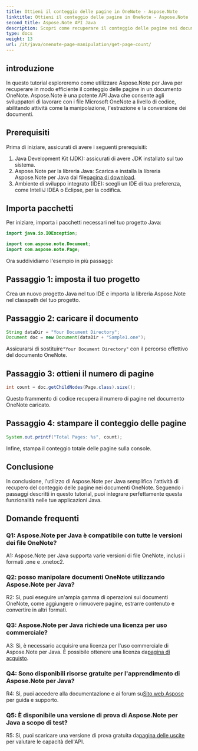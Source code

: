 ```yaml
---
title: Ottieni il conteggio delle pagine in OneNote - Aspose.Note
linktitle: Ottieni il conteggio delle pagine in OneNote - Aspose.Note
second_title: Aspose.Note API Java
description: Scopri come recuperare il conteggio delle pagine nei documenti OneNote utilizzando Aspose.Note per Java. Questo tutorial passo passo ti guida attraverso il processo senza sforzo.
type: docs
weight: 13
url: /it/java/onenote-page-manipulation/get-page-count/
---
```

## introduzione

In questo tutorial esploreremo come utilizzare Aspose.Note per Java per recuperare in modo efficiente il conteggio delle pagine in un documento OneNote. Aspose.Note è una potente API Java che consente agli sviluppatori di lavorare con i file Microsoft OneNote a livello di codice, abilitando attività come la manipolazione, l'estrazione e la conversione dei documenti.

## Prerequisiti

Prima di iniziare, assicurati di avere i seguenti prerequisiti:

1. Java Development Kit (JDK): assicurati di avere JDK installato sul tuo sistema.
2.  Aspose.Note per la libreria Java: Scarica e installa la libreria Aspose.Note per Java dal file[pagina di download](https://releases.aspose.com/note/java/).
3. Ambiente di sviluppo integrato (IDE): scegli un IDE di tua preferenza, come IntelliJ IDEA o Eclipse, per la codifica.

## Importa pacchetti

Per iniziare, importa i pacchetti necessari nel tuo progetto Java:

```java
import java.io.IOException;

import com.aspose.note.Document;
import com.aspose.note.Page;
```

Ora suddividiamo l'esempio in più passaggi:

## Passaggio 1: imposta il tuo progetto

Crea un nuovo progetto Java nel tuo IDE e importa la libreria Aspose.Note nel classpath del tuo progetto.

## Passaggio 2: caricare il documento

```java
String dataDir = "Your Document Directory";
Document doc = new Document(dataDir + "Sample1.one");
```

 Assicurarsi di sostituire`"Your Document Directory"` con il percorso effettivo del documento OneNote.

## Passaggio 3: ottieni il numero di pagine

```java
int count = doc.getChildNodes(Page.class).size();
```

Questo frammento di codice recupera il numero di pagine nel documento OneNote caricato.

## Passaggio 4: stampare il conteggio delle pagine

```java
System.out.printf("Total Pages: %s", count);
```

Infine, stampa il conteggio totale delle pagine sulla console.

## Conclusione

In conclusione, l'utilizzo di Aspose.Note per Java semplifica l'attività di recupero del conteggio delle pagine nei documenti OneNote. Seguendo i passaggi descritti in questo tutorial, puoi integrare perfettamente questa funzionalità nelle tue applicazioni Java.

## Domande frequenti

### Q1: Aspose.Note per Java è compatibile con tutte le versioni dei file OneNote?

A1: Aspose.Note per Java supporta varie versioni di file OneNote, inclusi i formati .one e .onetoc2.

### Q2: posso manipolare documenti OneNote utilizzando Aspose.Note per Java?

R2: Sì, puoi eseguire un'ampia gamma di operazioni sui documenti OneNote, come aggiungere o rimuovere pagine, estrarre contenuto e convertire in altri formati.

### Q3: Aspose.Note per Java richiede una licenza per uso commerciale?

 A3: Sì, è necessario acquisire una licenza per l'uso commerciale di Aspose.Note per Java. È possibile ottenere una licenza da[pagina di acquisto](https://purchase.aspose.com/buy).

### Q4: Sono disponibili risorse gratuite per l'apprendimento di Aspose.Note per Java?

R4: Sì, puoi accedere alla documentazione e ai forum su[Sito web Aspose](https://reference.aspose.com/note/java/) per guida e supporto.

### Q5: È disponibile una versione di prova di Aspose.Note per Java a scopo di test?

 R5: Sì, puoi scaricare una versione di prova gratuita da[pagina delle uscite](https://releases.aspose.com/) per valutare le capacità dell'API.